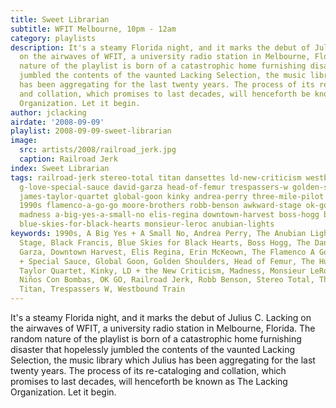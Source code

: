 ```yaml
---
title: Sweet Librarian
subtitle: WFIT Melbourne, 10pm - 12am
category: playlists
description: It's a steamy Florida night, and it marks the debut of Julius C. Lacking
  on the airwaves of WFIT, a university radio station in Melbourne, Florida. The random
  nature of the playlist is born of a catastrophic home furnishing disaster that hopelessly
  jumbled the contents of the vaunted Lacking Selection, the music library which Julius
  has been aggregating for the last twenty years. The process of its re-cataloging
  and collation, which promises to last decades, will henceforth be known as The Lacking
  Organization. Let it begin.
author: jclacking
airdate: '2008-09-09'
playlist: 2008-09-09-sweet-librarian
image:
  src: artists/2008/railroad_jerk.jpg
  caption: Railroad Jerk
index: Sweet Librarian
tags: railroad-jerk stereo-total titan dansettes ld-new-criticism westbound-train
  g-love-special-sauce david-garza head-of-femur trespassers-w golden-shoulders hush-sound
  james-taylor-quartet global-goon kinky andrea-perry three-mile-pilot ninos-con-bombas
  1990s flamenco-a-go-go moore-brothers robb-benson awkward-stage ok-go erin-mckeown
  madness a-big-yes-a-small-no elis-regina downtown-harvest boss-hogg black-francis
  blue-skies-for-black-hearts monsieur-leroc anubian-lights
keywords: 1990s, A Big Yes + A Small No, Andrea Perry, The Anubian Lights, The Awkward
  Stage, Black Francis, Blue Skies for Black Hearts, Boss Hogg, The Dansettes, David
  Garza, Downtown Harvest, Elis Regina, Erin McKeown, The Flamenco A Go Go, G Love
  + Special Sauce, Global Goon, Golden Shoulders, Head of Femur, The Hush Sound, James
  Taylor Quartet, Kinky, LD + the New Criticism, Madness, Monsieur LeRoc, Moore Brothers,
  Niños Con Bombas, OK GO, Railroad Jerk, Robb Benson, Stereo Total, Three Mile Pilot,
  Titan, Trespassers W, Westbound Train
---
```

It's a steamy Florida night, and it marks the debut of Julius C. Lacking on the airwaves of WFIT, a university radio station in Melbourne, Florida. The random nature of the playlist is born of a catastrophic home furnishing disaster that hopelessly jumbled the contents of the vaunted Lacking Selection, the music library which Julius has been aggregating for the last twenty years. The process of its re-cataloging and collation, which promises to last decades, will henceforth be known as The Lacking Organization. Let it begin.
